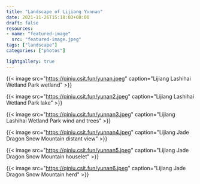 ```yaml
---
title: "Landscape of Lijiang Yunnan"
date: 2021-11-26T15:18:03+08:00
draft: false
resources:
- name: "featured-image"
  src: "featured-image.jpeg"
tags: ["landscape"]
categories: ["photos"]

lightgallery: true
---
```


{{< image src="https://qiniu.csit.fun/yunan.jpeg" caption="Lijiang Lashihai Wetland Park  wetland" >}}

{{< image src="https://qiniu.csit.fun/yunan2.jpeg" caption="Lijiang Lashihai Wetland Park  lake" >}}

{{< image src="https://qiniu.csit.fun/yunnan3.jpeg" caption="Lijiang Lashihai Wetland Park  wind and trees" >}}

{{< image src="https://qiniu.csit.fun/yunnan4.jpeg" caption="Lijiang Jade Dragon Snow Mountain  distant view" >}}

{{< image src="https://qiniu.csit.fun/yunnan5.jpeg" caption="Lijiang Jade Dragon Snow Mountain  houselet" >}}

{{< image src="https://qiniu.csit.fun/yunan6.jpeg" caption="Lijiang Jade Dragon Snow Mountain  herd" >}}
